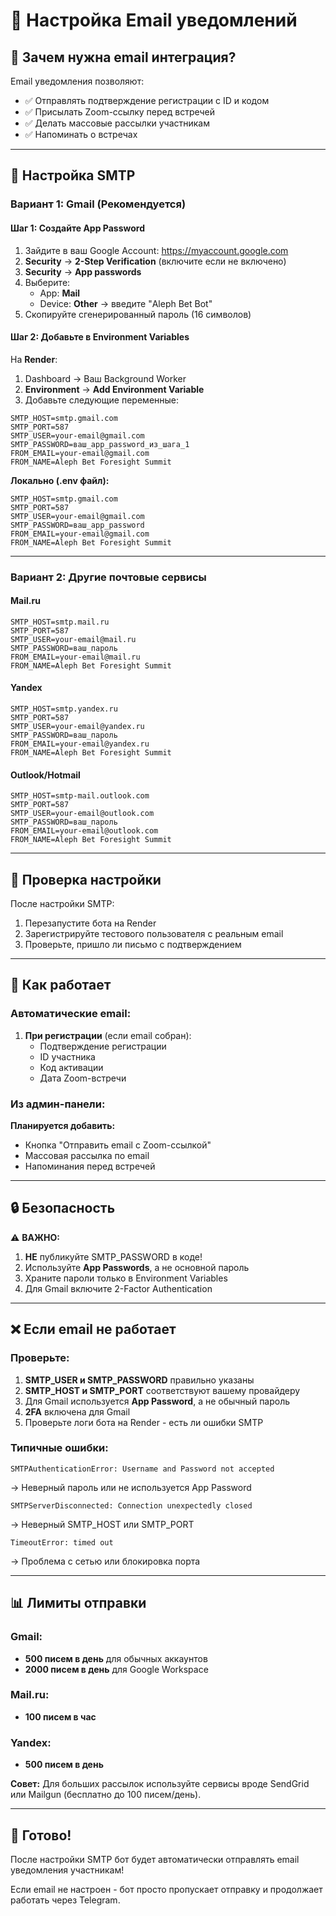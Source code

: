# 📧 Настройка Email уведомлений

## 🎯 Зачем нужна email интеграция?

Email уведомления позволяют:
- ✅ Отправлять подтверждение регистрации с ID и кодом
- ✅ Присылать Zoom-ссылку перед встречей
- ✅ Делать массовые рассылки участникам
- ✅ Напоминать о встречах

---

## 🔧 Настройка SMTP

### Вариант 1: Gmail (Рекомендуется)

#### Шаг 1: Создайте App Password

1. Зайдите в ваш Google Account: https://myaccount.google.com
2. **Security** → **2-Step Verification** (включите если не включено)
3. **Security** → **App passwords**
4. Выберите:
   - App: **Mail**
   - Device: **Other** → введите "Aleph Bet Bot"
5. Скопируйте сгенерированный пароль (16 символов)

#### Шаг 2: Добавьте в Environment Variables

На **Render**:
1. Dashboard → Ваш Background Worker
2. **Environment** → **Add Environment Variable**
3. Добавьте следующие переменные:

```
SMTP_HOST=smtp.gmail.com
SMTP_PORT=587
SMTP_USER=your-email@gmail.com
SMTP_PASSWORD=ваш_app_password_из_шага_1
FROM_EMAIL=your-email@gmail.com
FROM_NAME=Aleph Bet Foresight Summit
```

**Локально (.env файл):**

```env
SMTP_HOST=smtp.gmail.com
SMTP_PORT=587
SMTP_USER=your-email@gmail.com
SMTP_PASSWORD=ваш_app_password
FROM_EMAIL=your-email@gmail.com
FROM_NAME=Aleph Bet Foresight Summit
```

---

### Вариант 2: Другие почтовые сервисы

#### Mail.ru

```env
SMTP_HOST=smtp.mail.ru
SMTP_PORT=587
SMTP_USER=your-email@mail.ru
SMTP_PASSWORD=ваш_пароль
FROM_EMAIL=your-email@mail.ru
FROM_NAME=Aleph Bet Foresight Summit
```

#### Yandex

```env
SMTP_HOST=smtp.yandex.ru
SMTP_PORT=587
SMTP_USER=your-email@yandex.ru
SMTP_PASSWORD=ваш_пароль
FROM_EMAIL=your-email@yandex.ru
FROM_NAME=Aleph Bet Foresight Summit
```

#### Outlook/Hotmail

```env
SMTP_HOST=smtp-mail.outlook.com
SMTP_PORT=587
SMTP_USER=your-email@outlook.com
SMTP_PASSWORD=ваш_пароль
FROM_EMAIL=your-email@outlook.com
FROM_NAME=Aleph Bet Foresight Summit
```

---

## 🧪 Проверка настройки

После настройки SMTP:

1. Перезапустите бота на Render
2. Зарегистрируйте тестового пользователя с реальным email
3. Проверьте, пришло ли письмо с подтверждением

---

## 📝 Как работает

### Автоматические email:

1. **При регистрации** (если email собран):
   - Подтверждение регистрации
   - ID участника
   - Код активации
   - Дата Zoom-встречи

### Из админ-панели:

**Планируется добавить:**
- Кнопка "Отправить email с Zoom-ссылкой"
- Массовая рассылка по email
- Напоминания перед встречей

---

## 🔒 Безопасность

⚠️ **ВАЖНО:**

1. **НЕ** публикуйте SMTP_PASSWORD в коде!
2. Используйте **App Passwords**, а не основной пароль
3. Храните пароли только в Environment Variables
4. Для Gmail включите 2-Factor Authentication

---

## ❌ Если email не работает

### Проверьте:

1. **SMTP_USER и SMTP_PASSWORD** правильно указаны
2. **SMTP_HOST и SMTP_PORT** соответствуют вашему провайдеру
3. Для Gmail используется **App Password**, а не обычный пароль
4. **2FA** включена для Gmail
5. Проверьте логи бота на Render - есть ли ошибки SMTP

### Типичные ошибки:

```
SMTPAuthenticationError: Username and Password not accepted
```
→ Неверный пароль или не используется App Password

```
SMTPServerDisconnected: Connection unexpectedly closed
```
→ Неверный SMTP_HOST или SMTP_PORT

```
TimeoutError: timed out
```
→ Проблема с сетью или блокировка порта

---

## 📊 Лимиты отправки

### Gmail:
- **500 писем в день** для обычных аккаунтов
- **2000 писем в день** для Google Workspace

### Mail.ru:
- **100 писем в час**

### Yandex:
- **500 писем в день**

**Совет:** Для больших рассылок используйте сервисы вроде SendGrid или Mailgun (бесплатно до 100 писем/день).

---

## 🚀 Готово!

После настройки SMTP бот будет автоматически отправлять email уведомления участникам!

Если email не настроен - бот просто пропускает отправку и продолжает работать через Telegram.

